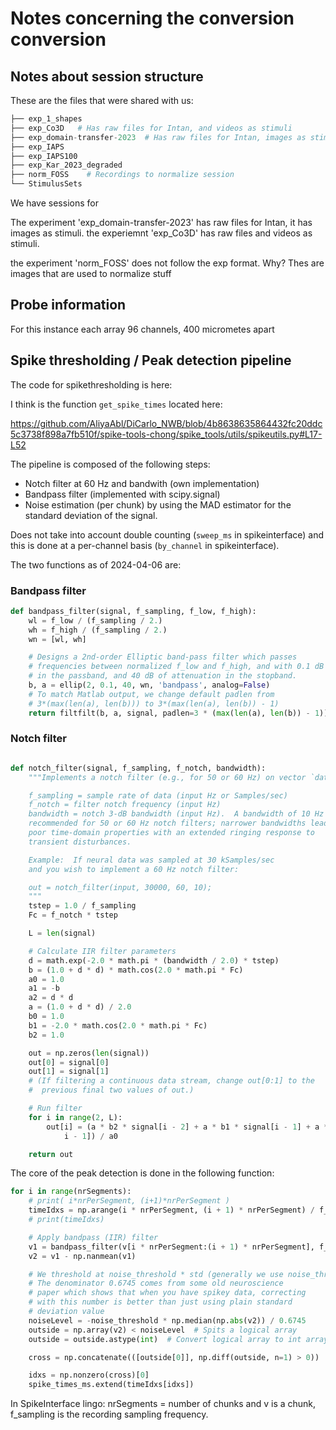 # Notes concerning the conversion conversion




## Notes about session structure

These are the files that were shared with us:

```python
├── exp_1_shapes
├── exp_Co3D   # Has raw files for Intan, and videos as stimuli
├── exp_domain-transfer-2023  # Has raw files for Intan, images as stimuli
├── exp_IAPS
├── exp_IAPS100
├── exp_Kar_2023_degraded
├── norm_FOSS    # Recordings to normalize session
└── StimulusSets
```

We have sessions for

The experiment 'exp_domain-transfer-2023' has raw files for Intan, it has images as stimuli.
the experiemnt 'exp_Co3D' has raw files and videos as stimuli.

the experiment 'norm_FOSS' does not follow the exp format. Why?
Thes are images that are used to normalize stuff


## Probe information
For this instance each array 96 channels, 400 micrometes apart



## Spike thresholding / Peak detection pipeline

The code for spikethresholding is here:

I think is the function `get_spike_times` located here:

https://github.com/AliyaAbl/DiCarlo_NWB/blob/4b8638635864432fc20ddc5c3738f898a7fb510f/spike-tools-chong/spike_tools/utils/spikeutils.py#L17-L52

The pipeline is composed of the following steps:
* Notch filter at 60 Hz and bandwith  (own implementation)
* Bandpass filter (implemented with scipy.signal)
* Noise estimation (per chunk) by using the MAD estimator for the standard deviation of the signal.


Does not take into account double counting (`sweep_ms` in spikeinterface) and this is done at a per-channel basis (`by_channel` in spikeinterface).

The two functions as of 2024-04-06 are:


### Bandpass filter
```python
def bandpass_filter(signal, f_sampling, f_low, f_high):
    wl = f_low / (f_sampling / 2.)
    wh = f_high / (f_sampling / 2.)
    wn = [wl, wh]

    # Designs a 2nd-order Elliptic band-pass filter which passes
    # frequencies between normalized f_low and f_high, and with 0.1 dB of ripple
    # in the passband, and 40 dB of attenuation in the stopband.
    b, a = ellip(2, 0.1, 40, wn, 'bandpass', analog=False)
    # To match Matlab output, we change default padlen from
    # 3*(max(len(a), len(b))) to 3*(max(len(a), len(b)) - 1)
    return filtfilt(b, a, signal, padlen=3 * (max(len(a), len(b)) - 1))
```

### Notch filter
```python

def notch_filter(signal, f_sampling, f_notch, bandwidth):
    """Implements a notch filter (e.g., for 50 or 60 Hz) on vector `data`.

    f_sampling = sample rate of data (input Hz or Samples/sec)
    f_notch = filter notch frequency (input Hz)
    bandwidth = notch 3-dB bandwidth (input Hz).  A bandwidth of 10 Hz is
    recommended for 50 or 60 Hz notch filters; narrower bandwidths lead to
    poor time-domain properties with an extended ringing response to
    transient disturbances.

    Example:  If neural data was sampled at 30 kSamples/sec
    and you wish to implement a 60 Hz notch filter:

    out = notch_filter(input, 30000, 60, 10);
    """
    tstep = 1.0 / f_sampling
    Fc = f_notch * tstep

    L = len(signal)

    # Calculate IIR filter parameters
    d = math.exp(-2.0 * math.pi * (bandwidth / 2.0) * tstep)
    b = (1.0 + d * d) * math.cos(2.0 * math.pi * Fc)
    a0 = 1.0
    a1 = -b
    a2 = d * d
    a = (1.0 + d * d) / 2.0
    b0 = 1.0
    b1 = -2.0 * math.cos(2.0 * math.pi * Fc)
    b2 = 1.0

    out = np.zeros(len(signal))
    out[0] = signal[0]
    out[1] = signal[1]
    # (If filtering a continuous data stream, change out[0:1] to the
    #  previous final two values of out.)

    # Run filter
    for i in range(2, L):
        out[i] = (a * b2 * signal[i - 2] + a * b1 * signal[i - 1] + a * b0 * signal[i] - a2 * out[i - 2] - a1 * out[
            i - 1]) / a0

    return out
```

The core of the peak detection is done in the following function:

```python
for i in range(nrSegments):
    # print( i*nrPerSegment, (i+1)*nrPerSegment )
    timeIdxs = np.arange(i * nrPerSegment, (i + 1) * nrPerSegment) / f_sampling * 1000.  # In ms
    # print(timeIdxs)

    # Apply bandpass (IIR) filter
    v1 = bandpass_filter(v[i * nrPerSegment:(i + 1) * nrPerSegment], f_sampling, f_low, f_high)
    v2 = v1 - np.nanmean(v1)

    # We threshold at noise_threshold * std (generally we use noise_threshold=3)
    # The denominator 0.6745 comes from some old neuroscience
    # paper which shows that when you have spikey data, correcting
    # with this number is better than just using plain standard
    # deviation value
    noiseLevel = -noise_threshold * np.median(np.abs(v2)) / 0.6745
    outside = np.array(v2) < noiseLevel  # Spits a logical array
    outside = outside.astype(int)  # Convert logical array to int array for diff to work

    cross = np.concatenate(([outside[0]], np.diff(outside, n=1) > 0))

    idxs = np.nonzero(cross)[0]
    spike_times_ms.extend(timeIdxs[idxs])
```

In SpikeInterface lingo:
nrSegments = number of chunks and v is a chunk, f_sampling is the recording sampling frequency.
